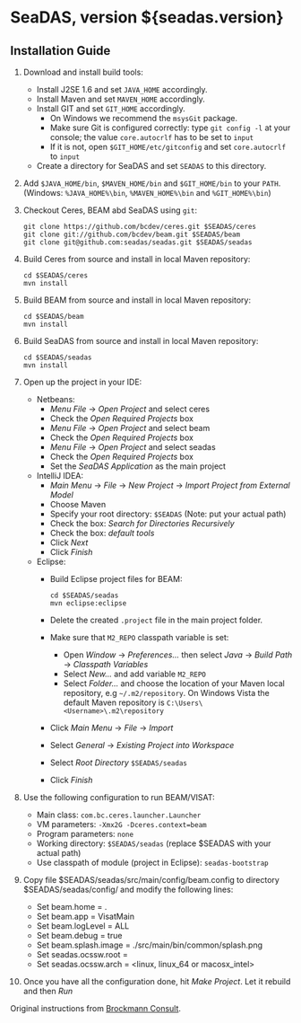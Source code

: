 SeaDAS, version ${seadas.version}
=================================

Installation Guide
------------------

1. Download and install build tools:
    *   Install J2SE 1.6 and set `JAVA_HOME` accordingly.
    *   Install Maven and set `MAVEN_HOME` accordingly.
    *   Install GIT and set `GIT_HOME` accordingly.
        *   On Windows we recommend the `msysGit` package.
        *   Make sure Git is configured correctly: type `git config -l` at your console; the value `core.autocrlf` has to be set to `input`
        *   If it is not, open `$GIT_HOME/etc/gitconfig` and set `core.autocrlf` to `input`
    *   Create a directory for SeaDAS and set `SEADAS` to this directory.

2.  Add `$JAVA_HOME/bin`, `$MAVEN_HOME/bin` and `$GIT_HOME/bin` to your `PATH`. (Windows:  `%JAVA_HOME%\bin`, `%MAVEN_HOME%\bin` and `%GIT_HOME%\bin`)

3.  Checkout Ceres, BEAM abd SeaDAS using `git`:

        git clone https://github.com/bcdev/ceres.git $SEADAS/ceres
	    git clone git://github.com/bcdev/beam.git $SEADAS/beam
        git clone git@github.com:seadas/seadas.git $SEADAS/seadas

4.  Build Ceres from source and install in local Maven repository: 

        cd $SEADAS/ceres
        mvn install

5.  Build BEAM from source and install in local Maven repository:

        cd $SEADAS/beam
        mvn install

6.  Build SeaDAS from source and install in local Maven repository:

        cd $SEADAS/seadas
        mvn install

6.  Open up the project in your IDE:
    *   Netbeans:
        +   *Menu File* -> *Open Project* and select ceres
        +   Check the *Open Required Projects* box
        +   *Menu File* -> *Open Project* and select beam
        +   Check the *Open Required Projects* box
        +   *Menu File* -> *Open Project* and select seadas
        +   Check the *Open Required Projects* box
        +   Set the *SeaDAS Application* as the main project
    *   IntelliJ IDEA:
        +   *Main Menu* -> *File* -> *New Project* -> *Import Project from External Model*
        +   Choose Maven
        +   Specify your root directory: `$SEADAS` (Note: put your actual path)
        +   Check the box: *Search for Directories Recursively*
        +   Check the box: *default tools*
        +   Click *Next* 
        +   Click *Finish*
    *   Eclipse:
        +   Build Eclipse project files for BEAM:

                cd $SEADAS/seadas
                mvn eclipse:eclipse
        +   Delete the created `.project` file in the main project folder.
        +   Make sure that `M2_REPO` classpath variable is set:
            -   Open *Window* -> *Preferences...* then select *Java* -> *Build Path* -> *Classpath Variables*
            -   Select *New...* and add variable `M2_REPO`
            -   Select *Folder...* and choose the location of your Maven local repository, e.g `~/.m2/repository`. On Windows Vista the default Maven repository is `C:\Users\<Username>\.m2\repository`
        +   Click *Main Menu* -> *File* -> *Import*
        +   Select *General* -> *Existing Project into Workspace*
        +   Select *Root Directory* `$SEADAS/seadas`
        +   Click *Finish*
        
7. Use the following configuration to run BEAM/VISAT:
    *   Main class: `com.bc.ceres.launcher.Launcher`
    *   VM parameters: `-Xmx2G -Dceres.context=beam`
    *   Program parameters: `none`
    *   Working directory: `$SEADAS/seadas` (replace $SEADAS with your actual path)
    *   Use classpath of module (project in Eclipse): `seadas-bootstrap`

8. Copy file $SEADAS/seadas/src/main/config/beam.config to directory $SEADAS/seadas/config/
    and modify the following lines:
    * Set beam.home = .
    * Set beam.app = VisatMain
    * Set beam.logLevel = ALL
    * Set beam.debug = true
    * Set beam.splash.image = ./src/main/bin/common/splash.png
    * Set seadas.ocssw.root = <OCSSW root dirctory>
    * Set seadas.ocssw.arch = <linux, linux_64 or macosx_intel>

9. Once you have all the configuration done, hit *Make Project*. Let it rebuild and then *Run*

Original instructions from [Brockmann Consult][bc].
    
  [bc]: http://www.brockmann-consult.de/beam-wiki/display/BEAM/Build+from+Source

